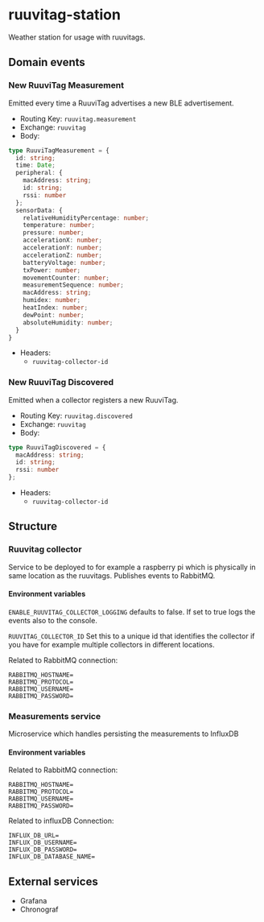 # ruuvitag-station
Weather station for usage with ruuvitags.

## Domain events

### New RuuviTag Measurement
Emitted every time a RuuviTag advertises a new BLE advertisement.
- Routing Key: `ruuvitag.measurement`
- Exchange: `ruuvitag`
- Body:
```typescript
type RuuviTagMeasurement = {
  id: string;
  time: Date;
  peripheral: {
    macAddress: string;
    id: string;
    rssi: number
  };
  sensorData: {
    relativeHumidityPercentage: number;
    temperature: number;
    pressure: number;
    accelerationX: number;
    accelerationY: number;
    accelerationZ: number;
    batteryVoltage: number;
    txPower: number;
    movementCounter: number;
    measurementSequence: number;
    macAddress: string;
    humidex: number;
    heatIndex: number;
    dewPoint: number;
    absoluteHumidity: number;
  }
}
```
- Headers:
    - `ruuvitag-collector-id`

### New RuuviTag Discovered
Emitted when a collector registers a new RuuviTag.

- Routing Key: `ruuvitag.discovered`
- Exchange: `ruuvitag`
- Body:
```typescript
type RuuviTagDiscovered = {
  macAddress: string;
  id: string;
  rssi: number
};
```
- Headers:
    - `ruuvitag-collector-id`

## Structure

### Ruuvitag collector
Service to be deployed to for example a raspberry pi which is physically in same location as the ruuvitags. Publishes events to RabbitMQ.

#### Environment variables
`ENABLE_RUUVITAG_COLLECTOR_LOGGING` defaults to false. If set to true logs the events also to the console.

`RUUVITAG_COLLECTOR_ID` Set this to a unique id that identifies the collector if you have for example multiple collectors in different locations.

Related to RabbitMQ connection:
```
RABBITMQ_HOSTNAME=
RABBITMQ_PROTOCOL=
RABBITMQ_USERNAME=
RABBITMQ_PASSWORD=
```


### Measurements service
Microservice which handles persisting the measurements to InfluxDB

#### Environment variables
Related to RabbitMQ connection:
```
RABBITMQ_HOSTNAME=
RABBITMQ_PROTOCOL=
RABBITMQ_USERNAME=
RABBITMQ_PASSWORD=
```

Related to influxDB Connection:

```
INFLUX_DB_URL=
INFLUX_DB_USERNAME=
INFLUX_DB_PASSWORD=
INFLUX_DB_DATABASE_NAME=
```


## External services
- Grafana
- Chronograf